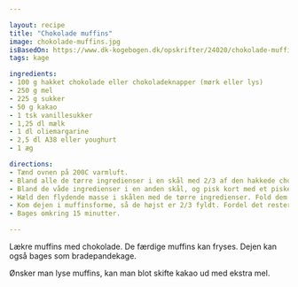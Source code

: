 ```yaml
---

layout: recipe
title: "Chokolade muffins"
image: chokolade-muffins.jpg
isBasedOn: https://www.dk-kogebogen.dk/opskrifter/24020/chokolade-muffins
tags: kage

ingredients:
- 100 g hakket chokolade eller chokoladeknapper (mørk eller lys)
- 250 g mel
- 225 g sukker
- 50 g kakao
- 1 tsk vanillesukker
- 1,25 dl mælk
- 1 dl oliemargarine
- 2,5 dl A38 eller youghurt
- 1 æg

directions:
- Tænd ovnen på 200C varmluft.
- Bland alle de tørre ingredienser i en skål med 2/3 af den hakkede chokolade.
- Bland de våde ingredienser i en anden skål, og pisk kort med et piskeris, til massen er ensartet.
- Hæld den flydende masse i skålen med de tørre ingredienser. Fold dem samen, indtil melet lige akkurat er gennemvædet. Bruge IKKE elpisker.
- Kom dejen i muffinsforme, så de højst er 2/3 fyldt. Fordel det resterende hakkede chokolade på toppen.
- Bages omkring 15 minutter.

---
```


Lækre muffins med chokolade. De færdige muffins kan fryses. Dejen kan også bages som bradepandekage.

Ønsker man lyse muffins, kan man blot skifte kakao ud med ekstra mel.